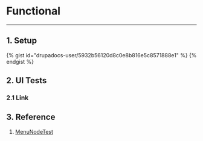 # Functional

---

## 1. Setup

{% gist id="drupadocs-user/5932b56120d8c0e8b816e5c8571888e1" %} {% endgist %}

## 2. UI Tests

### 2.1 Link


## 3. Reference

1. [MenuNodeTest](https://github.com/drupal/drupal/blob/8.5.x/core/modules/menu_ui/src/Tests/MenuNodeTest.php)

